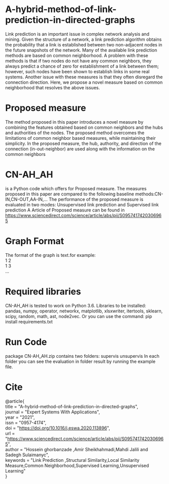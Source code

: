 # A-hybrid-method-of-link-prediction-in-directed-graphs
Link prediction is an important issue in complex network analysis and mining. Given the structure of a network, a
link prediction algorithm obtains the probability that a link is established between two non-adjacent nodes in the
future snapshots of the network. Many of the available link prediction methods are based on common neighborhood.
A problem with these methods is that if two nodes do not have any common neighbors, they always
predict a chance of zero for establishment of a link between them; however, such nodes have been shown to
establish links in some real systems. Another issue with these measures is that they often disregard the
connection direction. Here, we propose a novel measure based on common neighborhood that resolves the above
issues.
# Proposed measure
The method proposed in this paper introduces a novel measure by
combining the features obtained based on common neighbors and the
hubs and authorities of the nodes. The proposed method overcomes the
limitations of common neighbor based measures, while maintaining
their simplicity. In the proposed measure, the hub, authority, and direction
of the connection (in-out-neighbor) are used along with the information
on the common neighbors
 # CN-AH_AH
 is a Python code which offers for Proposed measure. 
The measures proposed in this paper are compared to the following baseline methods:CN-IN,CN-OUT,AA-IN,...
The performance of the proposed measure is evaluated in two modes: Unsupervised link prediction and Supervised link prediction
A Article of  Proposed measure can be found in https://www.sciencedirect.com/science/article/abs/pii/S0957417420306965
# Graph Format
The format of the graph is text.for example:                                                                                                                                        
1 2                                                                                                                                                                                  
1 3                                                                                                                                                                                  
...
# Required libraries
CN-AH_AH is tested to work on Python 3.6.
Libraries to be installed:
pandas,
numpy,
operator,
networkx,
matplotlib,
xlsxwriter,
itertools,
sklearn, 
scipy,
random,
math,
ast,
node2vec.
Or you can use the command:
pip install requirements.txt
# Run Code
package CN-AH_AH.zip contains two folders:                                                                                                                                          supervis                                                                                                                                                                            unsupervis                                                                                                                                                                          In each folder you can see the evaluation in folder result by running the example file.
# Cite
@article{                                                                                                                                                                           
    title = "A-hybrid-method-of-link-prediction-in-directed-graphs",                                                                                                                
    journal = "Expert Systems With Applications",                                                                                                                                    
    year = "2021",                                                                                                                                                                  
    issn = "0957-4174",                                                                                                                                                              
    doi = "https://doi.org/10.1016/j.eswa.2020.113896",                                                                                                                              
    url = "https://www.sciencedirect.com/science/article/abs/pii/S0957417420306965",                                                                                                 
    author = "Hossein ghorbanzade ,Amir Sheikhahmadi,Mahdi Jalili and Sadegh Sulaimanyc",                                                                                            
    keywords = "Link Prediction ,Structural Similarity,Local Similarity Measure,Common Neighborhood,Supervised Learning,Unsupervised Learning"                                       
}
